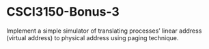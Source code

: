 # CSCI3150-Bonus-3
Implement a simple simulator of translating processes’ linear address (virtual address) to physical address using paging technique.
